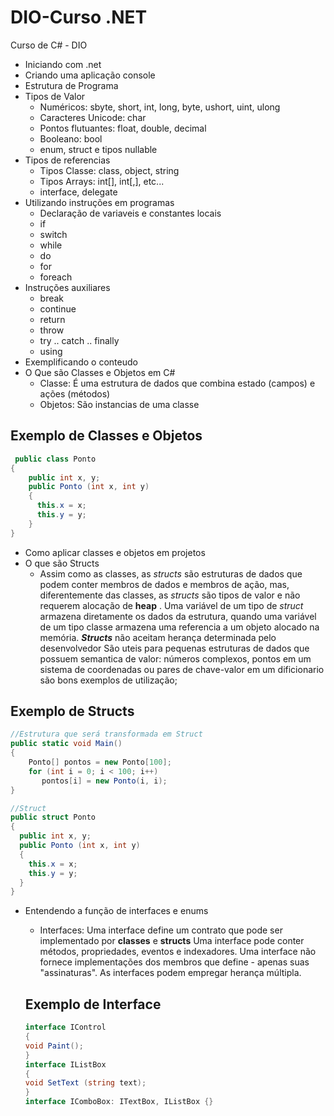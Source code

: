 # DIO-Curso .NET
Curso de C# - DIO 

 - Iniciando com .net
 - Criando uma aplicação console
 - Estrutura de Programa
 - Tipos de Valor
   - Numéricos: sbyte, short, int, long, byte, ushort, uint, ulong
   - Caracteres Unicode: char
   - Pontos flutuantes: float, double, decimal
   - Booleano: bool
   - enum, struct e tipos nullable
 - Tipos de referencias
   - Tipos Classe: class, object, string
   - Tipos Arrays: int[], int[,], etc...
   - interface, delegate 
 - Utilizando instruções em programas
   - Declaração de variaveis e constantes locais
   - if
   - switch
   - while
   - do
   - for
   - foreach
 - Instruções auxiliares
   - break  
   - continue  
   - return
   - throw
   - try .. catch .. finally
   - using  
 - Exemplificando o conteudo
 - O Que são Classes e Objetos em C#
   - Classe: É uma estrutura de dados que combina estado (campos) e ações (métodos)
   - Objetos: São instancias de uma classe
 ## Exemplo de Classes e Objetos

 ```c#
  public class Ponto
 {
     public int x, y;
     public Ponto (int x, int y)
     {
       this.x = x;
       this.y = y;
     } 
 } 
```

 - Como aplicar classes e objetos em projetos 
 - O que são Structs
   - Assim como as classes, as _structs_ são estruturas de dados que podem conter membros de dados e membros de ação, mas, diferentemente das classes, as _structs_ são tipos de valor e não requerem alocação de **heap** .
   Uma variável de um tipo de _struct_ armazena diretamente os dados da estrutura, quando uma variável de um tipo classe armazena uma referencia a um objeto alocado na memória.
   **_Structs_** não aceitam herança determinada pelo desenvolvedor
   São uteis para pequenas estruturas de dados que possuem semantica de valor: números complexos, pontos em um sistema de coordenadas ou pares de chave-valor em um dificionario são bons exemplos de utilização;

  ## Exemplo de Structs

 ``` c#
 //Estrutura que será transformada em Struct
 public static void Main()
 {
     Ponto[] pontos = new Ponto[100];
     for (int i = 0; i < 100; i++)
        pontos[i] = new Ponto(i, i);
 } 

 //Struct
 public struct Ponto
 {
   public int x, y;
   public Ponto (int x, int y)
   {
     this.x = x;
     this.y = y;
   }
 }
```  
 - Entendendo a função de interfaces e enums
   - Interfaces: Uma interface define um contrato que pode ser implementado por **classes** e **structs**
   Uma interface pode conter métodos, propriedades, eventos e indexadores.
   Uma interface não fornece implementações dos membros que define - apenas suas "assinaturas".
   As interfaces podem empregar herança múltipla.

   ## Exemplo de Interface
   ``` c#
   interface IControl
   {
   void Paint();
   }
   interface IListBox
   {
   void SetText (string text);
   }
   interface IComboBox: ITextBox, IListBox {}
   ```


